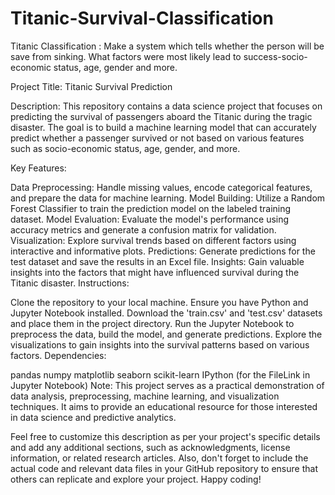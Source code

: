 # Titanic-Survival-Classification
Titanic Classification : Make a system which tells whether the person will be save from sinking. What factors were most likely lead to success-socio-economic status, age, gender and more.

Project Title: Titanic Survival Prediction

Description:
This repository contains a data science project that focuses on predicting the survival of passengers aboard the Titanic during the tragic disaster. The goal is to build a machine learning model that can accurately predict whether a passenger survived or not based on various features such as socio-economic status, age, gender, and more.

Key Features:

Data Preprocessing: Handle missing values, encode categorical features, and prepare the data for machine learning.
Model Building: Utilize a Random Forest Classifier to train the prediction model on the labeled training dataset.
Model Evaluation: Evaluate the model's performance using accuracy metrics and generate a confusion matrix for validation.
Visualization: Explore survival trends based on different factors using interactive and informative plots.
Predictions: Generate predictions for the test dataset and save the results in an Excel file.
Insights: Gain valuable insights into the factors that might have influenced survival during the Titanic disaster.
Instructions:

Clone the repository to your local machine.
Ensure you have Python and Jupyter Notebook installed.
Download the 'train.csv' and 'test.csv' datasets and place them in the project directory.
Run the Jupyter Notebook to preprocess the data, build the model, and generate predictions.
Explore the visualizations to gain insights into the survival patterns based on various factors.
Dependencies:

pandas
numpy
matplotlib
seaborn
scikit-learn
IPython (for the FileLink in Jupyter Notebook)
Note:
This project serves as a practical demonstration of data analysis, preprocessing, machine learning, and visualization techniques. It aims to provide an educational resource for those interested in data science and predictive analytics.

Feel free to customize this description as per your project's specific details and add any additional sections, such as acknowledgments, license information, or related research articles. Also, don't forget to include the actual code and relevant data files in your GitHub repository to ensure that others can replicate and explore your project. Happy coding!
